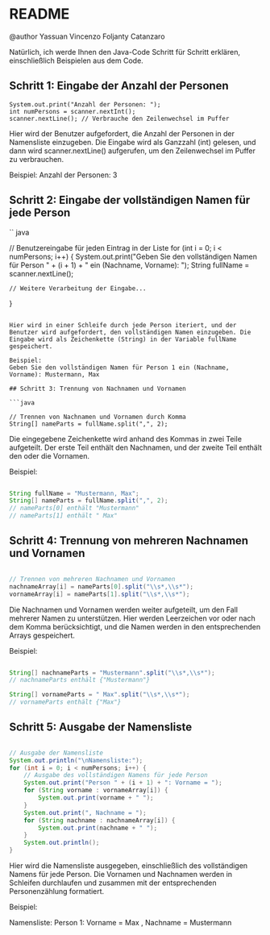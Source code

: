 # README
@author Yassuan Vincenzo Foljanty Catanzaro




Natürlich, ich werde Ihnen den Java-Code Schritt für Schritt erklären, einschließlich Beispielen aus dem Code.
## Schritt 1: Eingabe der Anzahl der Personen

```java// Anzahl der Personen in der Liste
System.out.print("Anzahl der Personen: ");
int numPersons = scanner.nextInt();
scanner.nextLine(); // Verbrauche den Zeilenwechsel im Puffer
```
Hier wird der Benutzer aufgefordert, die Anzahl der Personen in der Namensliste einzugeben. Die Eingabe wird als Ganzzahl (int) gelesen, und dann wird scanner.nextLine() aufgerufen, um den Zeilenwechsel im Puffer zu verbrauchen.

Beispiel:
Anzahl der Personen: 3

## Schritt 2: Eingabe der vollständigen Namen für jede Person

`` java

// Benutzereingabe für jeden Eintrag in der Liste
for (int i = 0; i < numPersons; i++) {
    System.out.print("Geben Sie den vollständigen Namen für Person " + (i + 1) + " ein (Nachname, Vorname): ");
    String fullName = scanner.nextLine();
    
    // Weitere Verarbeitung der Eingabe...
}

```

Hier wird in einer Schleife durch jede Person iteriert, und der Benutzer wird aufgefordert, den vollständigen Namen einzugeben. Die Eingabe wird als Zeichenkette (String) in der Variable fullName gespeichert.

Beispiel:
Geben Sie den vollständigen Namen für Person 1 ein (Nachname, Vorname): Mustermann, Max

## Schritt 3: Trennung von Nachnamen und Vornamen

```java

// Trennen von Nachnamen und Vornamen durch Komma
String[] nameParts = fullName.split(",", 2);

```
Die eingegebene Zeichenkette wird anhand des Kommas in zwei Teile aufgeteilt. Der erste Teil enthält den Nachnamen, und der zweite Teil enthält den oder die Vornamen.

Beispiel:

```java

String fullName = "Mustermann, Max";
String[] nameParts = fullName.split(",", 2);
// nameParts[0] enthält "Mustermann"
// nameParts[1] enthält " Max"

```

## Schritt 4: Trennung von mehreren Nachnamen und Vornamen

```java

// Trennen von mehreren Nachnamen und Vornamen
nachnameArray[i] = nameParts[0].split("\\s*,\\s*");
vornameArray[i] = nameParts[1].split("\\s*,\\s*");

```

Die Nachnamen und Vornamen werden weiter aufgeteilt, um den Fall mehrerer Namen zu unterstützen. Hier werden Leerzeichen vor oder nach dem Komma berücksichtigt, und die Namen werden in den entsprechenden Arrays gespeichert.

Beispiel:

```java

String[] nachnameParts = "Mustermann".split("\\s*,\\s*");
// nachnameParts enthält {"Mustermann"}

String[] vornameParts = " Max".split("\\s*,\\s*");
// vornameParts enthält {"Max"}

```

## Schritt 5: Ausgabe der Namensliste

```java

// Ausgabe der Namensliste
System.out.println("\nNamensliste:");
for (int i = 0; i < numPersons; i++) {
    // Ausgabe des vollständigen Namens für jede Person
    System.out.print("Person " + (i + 1) + ": Vorname = ");
    for (String vorname : vornameArray[i]) {
        System.out.print(vorname + " ");
    }
    System.out.print(", Nachname = ");
    for (String nachname : nachnameArray[i]) {
        System.out.print(nachname + " ");
    }
    System.out.println();
}

```

Hier wird die Namensliste ausgegeben, einschließlich des vollständigen Namens für jede Person. Die Vornamen und Nachnamen werden in Schleifen durchlaufen und zusammen mit der entsprechenden Personenzählung formatiert.

Beispiel:

Namensliste:
Person 1: Vorname = Max , Nachname = Mustermann 




